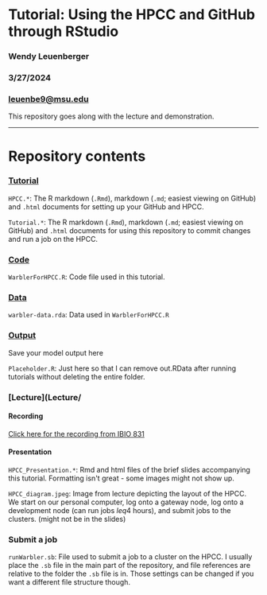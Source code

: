 # Tutorial: Using the HPCC and GitHub through RStudio

### Wendy Leuenberger

### 3/27/2024

### leuenbe9@msu.edu

This repository goes along with the lecture and demonstration.

---------------------------------

# Repository contents

### [Tutorial](Tutorial/)

`HPCC.*`: The R markdown (`.Rmd`), markdown (`.md`; easiest viewing on GitHub) and `.html` documents for setting up your GitHub and HPCC. 

`Tutorial.*`: The R markdown (`.Rmd`), markdown (`.md`; easiest viewing on GitHub) and `.html` documents for using this repository to commit changes and run a job on the HPCC. 

### [Code](Code/)
`WarblerForHPCC.R`: Code file used in this tutorial. 

### [Data](Data/)
`warbler-data.rda`: Data used in `WarblerForHPCC.R`

### [Output](Output/)
Save your model output here

`Placeholder.R`: Just here so that I can remove out.RData after running tutorials without deleting the entire folder. 

### [Lecture](Lecture/
#### Recording
[Click here for the recording from IBIO 831](https://mediaspace.msu.edu/media/831%20Mar%2026/1_k423gjwz)

#### Presentation
`HPCC_Presentation.*`: Rmd and html files of the brief slides accompanying this tutorial. Formatting isn't great - some images might not show up.

`HPCC_diagram.jpeg`: Image from lecture depicting the layout of the HPCC. We start on our personal computer, log onto a gateway node, log onto a development node (can run jobs $leq$4 hours), and submit jobs to the clusters. (might not be in the slides)

### Submit a job
`runWarbler.sb`: File used to submit a job to a cluster on the HPCC. I usually place the `.sb` file in the main part of the repository, and file references are relative to the folder the `.sb` file is in. Those settings can be changed if you want a different file structure though. 
